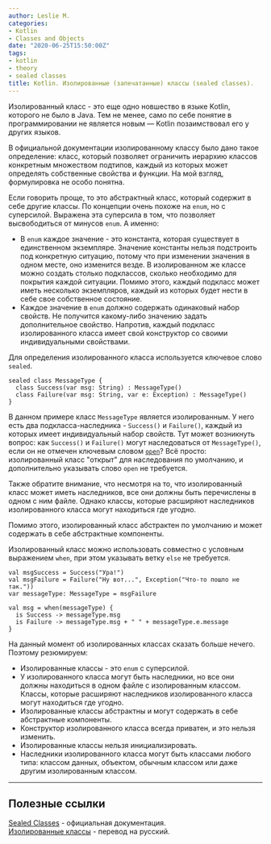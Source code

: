 ```yaml
---
author: Leslie M.
categories:
- Kotlin
- Classes and Objects
date: "2020-06-25T15:50:00Z"
tags:
- kotlin
- theory
- sealed classes
title: Kotlin. Изолированные (запечатанные) классы (sealed classes).
---
```


Изолированный класс - это еще одно новшество в языке Kotlin, которого не было в Java. Тем не менее, само по себе понятие в программировании не является новым — Kotlin позаимствовал его у других языков.

В официальной документации изолированному классу было дано такое определение: класс, который позволяет ограничить иерархию классов конкретным множеством подтипов, каждый из которых может определять собственные свойства и функции. На мой взгляд, формулировка не особо понятна.

Если говорить проще, то это абстрактный класс, который содержит в себе другие классы. По концепции очень похоже на `enum`, но с суперсилой. Выражена эта суперсила в том, что позволяет высвободиться от минусов `enum`. А именно:
- В `enum` каждое значение - это константа, которая существует в единственном экземпляре. Значение константы нельзя подстроить под конкретную ситуацию, потому что при изменении значения в одном месте, оно изменится везде. В изолированном же классе можно создать столько подклассов, сколько необходимо для покрытия каждой ситуации. Помимо этого, каждый подкласс может иметь несколько экземпляров, каждый из которых будет нести в себе свое собственное состояние.
- Каждое значение в `enum` должно содержать одинаковый набор свойств. Не получится какому-либо значению задать дополнительное свойство. Напротив, каждый подкласс изолированного класса имеет свой конструктор со своими индивидуальными свойствами.

Для определения изолированного класса используется ключевое слово `sealed`.

```
sealed class MessageType {
  class Success(var msg: String) : MessageType()
  class Failure(var msg: String, var e: Exception) : MessageType()
}
```

В данном примере класс `MessageType` является изолированным. У него есть два подкласса-наследника - `Success()` и `Failure()`, каждый из которых имеет индивидуальный набор свойств. Тут может возникнуть вопрос: как `Success()` и `Failure()` могут наследоваться от `MessageType()`, если он не отмечен ключевым словом [`open`](https://dev3java.github.io/posts/kotlin-open-keyword/)? Всё просто: изолированный класс "открыт" для наследования по умолчанию, и дополнительно указывать слово `open` не требуется.

Также обратите внимание, что несмотря на то, что изолированный класс может иметь наследников, все они должны быть перечислены в одном с ним файле. Однако классы, которые расширяют наследников изолированного класса могут находиться где угодно.

Помимо этого, изолированный класс абстрактен по умолчанию и может содержать в себе абстрактные компоненты.

Изолированный класс можно использовать совместно с условным выражением `when`, при этом указывать ветку `else` не требуется.

```
val msgSuccess = Success("Ура!")
val msgFailure = Failure("Ну вот...", Exсeption("Что-то пошло не так."))
var messageType: MessageType = msgFailure

val msg = when(messageType) {
  is Success -> messageType.msg
  is Failure -> messageType.msg + " " + messageType.e.message
}
```

На данный момент об изолированных классах сказать больше нечего. Поэтому резюмируем:
- Изолированные классы - это `enum` с суперсилой.
- У изолированного класса могут быть наследники, но все они должны находиться в одном файле с изолированным классом. Классы, которые расширяют наследников изолированного класса могут находиться где угодно.
- Изолированные классы абстрактны и могут содержать в себе абстрактные компоненты.
- Конструктор изолированного класса всегда приватен, и это нельзя изменить.
- Изолированные классы нельзя инициализировать.
- Наследники изолированного класса могут быть классами любого типа: классом данных, объектом, обычным классом или даже другим изолированным классом.

***

## Полезные ссылки

[Sealed Classes](https://kotlinlang.org/docs/reference/sealed-classes.html "kotlinlang.org") - официальная документация.  
[Изолированные классы](https://kotlinlang.ru/docs/reference/sealed-classes.html "kotlinlang.ru") - перевод на русский.
